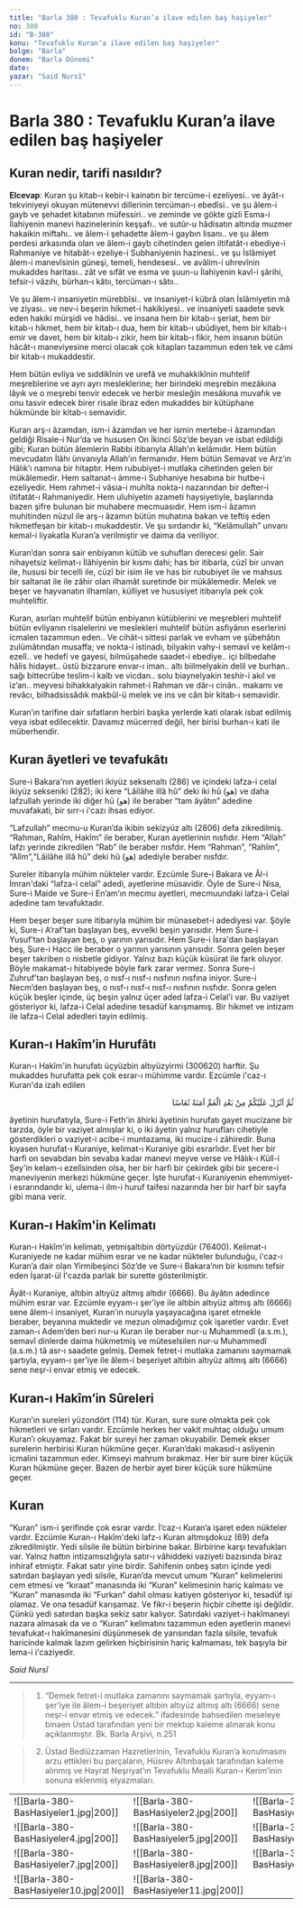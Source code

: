 ```yaml
---
title: "Barla 380 : Tevafuklu Kuran’a ilave edilen baş haşiyeler"
no: 380
id: "B-380"
konu: "Tevafuklu Kuran’a ilave edilen baş haşiyeler"
bolge: "Barla"
donem: "Barla Dönemi"
date: 
yazar: "Said Nursî"
---
```


# Barla 380 : Tevafuklu Kuran’a ilave edilen baş haşiyeler

## Kuran nedir, tarifi nasıldır?

**Elcevap**: Kuran şu kitab-ı kebir-i kainatın bir tercüme-i ezeliyesi.. ve âyât-ı tekviniyeyi okuyan mütenevvi dillerinin tercüman-ı ebedîsi.. ve şu âlem-i gayb ve şehadet kitabının müfessiri.. ve zeminde ve gökte gizli Esma-i İlahiyenin manevi hazinelerinin keşşafı.. ve sutûr-u hâdisatın altında muzmer hakaikin miftahı.. ve âlem-i şehadette âlem-i gaybın lisanı.. ve şu âlem perdesi arkasında olan ve âlem-i gayb cihetinden gelen iltifatât-ı ebediye-i Rahmaniye ve hitabât-ı ezeliye-i Subhaniyenin hazinesi.. ve şu İslâmiyet âlem-i manevîsinin güneşi, temeli, hendesesi.. ve avâlim-i uhrevînin mukaddes haritası.. zât ve sıfât ve esma ve şuun-u İlahiyenin kavl-i şârihi, tefsir-i vâzıhı, bürhan-ı kâtıı, tercüman-ı sâtıı..

Ve şu âlem-i insaniyetin mürebbîsi.. ve insaniyet-i kübrâ olan İslâmiyetin mâ ve ziyası.. ve nev-i beşerin hikmet-i hakikiyesi.. ve insaniyeti saadete sevk eden hakiki mürşidi ve hâdisi.. ve insana hem bir kitab-ı şeriat, hem bir kitab-ı hikmet, hem bir kitab-ı dua, hem bir kitab-ı ubûdiyet, hem bir kitab-ı emir ve davet, hem bir kitab-ı zikir, hem bir kitab-ı fikir, hem insanın bütün hâcât-ı maneviyesine merci olacak çok kitapları tazammun eden tek ve câmi bir kitab-ı mukaddestir.

Hem bütün evliya ve sıddikînin ve urefâ ve muhakkikînin muhtelif meşreblerine ve ayrı ayrı mesleklerine; her birindeki meşrebin mezâkına lâyık ve o meşrebi tenvir edecek ve herbir mesleğin mesâkına muvafık ve onu tasvir edecek birer risale ibraz eden mukaddes bir kütüphane hükmünde bir kitab-ı semavidir.

Kuran arş-ı âzamdan, ism-i âzamdan ve her ismin mertebe-i âzamından geldiği Risale-i Nur’da ve hususen On İkinci Söz’de beyan ve isbat edildiği gibi; Kuran bütün âlemlerin Rabbi itibarıyla Allah’ın kelâmıdır. Hem bütün mevcudatın İlâhı ünvanıyla Allah’ın fermanıdır. Hem bütün Semavat ve Arz’ın Hâlık’ı namına bir hitaptır. Hem rububiyet-i mutlaka cihetinden gelen bir mükâlemedir. Hem saltanat-ı âmme-i Subhaniye hesabına bir hutbe-i ezeliyedir. Hem rahmet-i vâsia-i muhîta nokta-i nazarından bir defter-i iltifatât-ı Rahmaniyedir. Hem uluhiyetin azameti haysiyetiyle, başlarında bazen şifre bulunan bir muhabere mecmuasıdır. Hem ism-i âzamın muhitinden nüzul ile arş-ı âzamın bütün muhatına bakan ve teftiş eden hikmetfeşan bir kitab-ı mukaddestir. Ve şu sırdandır ki, “Kelâmullah” unvanı kemal-i liyakatla Kuran’a verilmiştir ve daima da veriliyor.

Kuran’dan sonra sair enbiyanın kütüb ve suhufları derecesi gelir. Sair nihayetsiz kelimat-ı İlâhiyenin bir kısmı dahi; has bir itibarla, cüzî bir unvan ile, hususi bir tecelli ile, cüzî bir isim ile ve has bir rububiyet ile ve mahsus bir saltanat ile ile zâhir olan ilhamât suretinde bir mükâlemedir. Melek ve beşer ve hayvanatın ilhamları, külliyet ve hususiyet itibarıyla pek çok muhteliftir.

Kuran, asırları muhtelif bütün enbiyanın kütüblerini ve meşrebleri muhtelif bütün evliyanın risalelerini ve meslekleri muhtelif bütün asfiyânın eserlerini icmalen tazammun eden.. Ve cihât-ı sittesi parlak ve evham ve şübehâtın zulümâtından musaffa; ve nokta-i istinadı, bilyakin vahy-i semavî ve kelâm-ı ezelî.. ve hedefi ve gayesi, bilmüşahede saadet-i ebediye.. içi bilbedahe hâlis hidayet.. üstü bizzarure envar-ı iman.. altı biilmelyakin delil ve burhan.. sağı bittecrübe teslim-i kalb ve vicdan.. solu biaynelyakin teshir-i akıl ve iz’an.. meyvesi bihakkalyakin rahmet-i Rahman ve dâr-ı cinân.. makamı ve revâcı, bilhadsissâdık makbûl-ü melek ve ins ve cân bir kitab-ı semavidir.

Kuran’ın tarifine dair sıfatların herbiri başka yerlerde kati olarak isbat edilmiş veya isbat edilecektir. Davamız mücerred değil, her birisi burhan-ı kati ile müberhendir.

## Kuran âyetleri ve tevafukâtı

Sure-i Bakara'nın ayetleri ikiyüz seksenaltı (286) ve içindeki lafza-i celal ikiyüz sekseniki (282); iki kere “Lâilâhe illâ hû” deki iki hû (<span class="arabic" dir="rtl" title="">هو</span>) ve daha lafzullah yerinde iki diğer hû (<span class="arabic" dir="rtl" title="">هو</span>) ile beraber “tam âyâtın” adedine muvafakati, bir sırr-ı i'cazı ihsas ediyor.

“Lafzullah” mecmu-u Kuran’da ikibin sekizyüz altı (2806) defa zikredilmiş. “Rahman, Rahîm, Hakîm” ile beraber, Kuran ayetlerinin nısfıdır. Hem “Allah” lafzı yerinde zikredilen “Rab” ile beraber nısfdır. Hem “Rahman”, “Rahîm”, “Alîm”,“Lâilâhe illâ hû” deki hû (<span class="arabic" dir="rtl" title="">هو</span>) adediyle beraber nısfdır.

Sureler itibarıyla mühim nükteler vardır. Ezcümle Sure-i Bakara ve Âl-i İmran'daki “lafza-i celal” adedi, ayetlerine müsavidir. Öyle de Sure-i Nisa, Sure-i Maide ve Sure-i En’am’ın mecmu ayetleri, mecmuundaki lafza-i Celal adedine tam tevafuktadır.

Hem beşer beşer sure itibarıyla mühim bir münasebet-i adediyesi var. Şöyle ki, Sure-i A’raf’tan başlayan beş, evvelki beşin yarısıdır. Hem Sure-i Yusuf’tan başlayan beş, o yarının yarısıdır. Hem Sure-i İsra'dan başlayan beş, Sure-i Hacc ile beraber o yarının yarısının yarısıdır. Sonra gelen beşer beşer takriben o nisbetle gidiyor. Yalnız bazı küçük küsürat ile fark oluyor. Böyle makamat-ı hitabiyede böyle fark zarar vermez. Sonra Sure-i Zuhruf’tan başlayan beş, o nısf-ı nısf-ı nısfının nısfına iniyor. Sure-i Necm’den başlayan beş, o nısf-ı nısf-ı nısf-ı nısfının nısfıdır. Sonra gelen küçük beşler içinde, üç beşin yalnız üçer aded lafza-i Celal'i var. Bu vaziyet gösteriyor ki, lafza-i Celal adedine tesadüf karışmamış. Bir hikmet ve intizam ile lafza-i Celal adedleri tayin edilmiş.

## Kuran-ı Hakîm’in Hurufâtı

Kuran-ı Hakîm'in hurufatı üçyüzbin altıyüzyirmi (300620) harftir. Şu mukaddes hurufatta pek çok esrar-ı mühimme vardır. Ezcümle i'caz-ı Kuran'da izah edilen

<p class="arabic" dir="rtl" title="Meal: “Sonra o kederin ardından (Allah) üzerinize içinizden bir kısmını örtüp bürüyen bir güven, bir uyku indirdi.” [Âl-i İmrân Sûresi, 3:154]">ثُمَّ اَنْزَلَ عَلَيْكُمْ مِنْ بَعْدِ الْغَمِّ اَمَنَةً نُعَاسًا</p>

âyetinin hurufatıyla, Sure-i Feth'in âhirki âyetinin hurufatı gayet mucizane bir tarzda, öyle bir vaziyet almışlar ki, o iki âyetin yalnız hurufları cihetiyle gösterdikleri o vaziyet-i acibe-i muntazama, iki mucize-i zâhiredir. Buna kıyasen hurufat-ı Kuraniye, kelimat-ı Kuraniye gibi esrarlıdır. Evet her bir harfi on sevabdan bin sevaba kadar manevi meyve verse ve Hâlık-ı Küll-i Şey'in kelam-ı ezelîsinden olsa, her bir harfi bir çekirdek gibi bir şecere-i maneviyenin merkezi hükmüne geçer. İşte hurufat-ı Kuraniyenin ehemmiyet-i esrarındandır ki, ulema-i ilm-i huruf taifesi nazarında her bir harf bir sayfa gibi mana verir.

## Kuran-ı Hakîm'in Kelimatı

Kuran-ı Hakîm'in kelimatı, yetmişaltıbin dörtyüzdür (76400). Kelimat-ı Kuraniyede ne kadar mühim esrar ve ne kadar nükteler bulunduğu, i'caz-ı Kuran’a dair olan Yirmibeşinci Söz’de ve Sure-i Bakara’nın bir kısmını tefsir eden İşarat-ül İ'cazda parlak bir surette gösterilmiştir.

Âyât-ı Kuraniye, altıbin altıyüz altmış altıdır (6666). Bu âyâtın adedince mühim esrar var. Ezcümle eyyam-ı şer’iye ile altıbin altıyüz altmış altı (6666) sene âlem-i insaniyet, Kuran’ın nuruyla yaşayacağına işaret etmekle beraber, beyanına muktedir ve mezun olmadığımız çok işaretler vardır. Evet zaman-ı Adem’den beri nur-u Kuran ile beraber nur-u Muhammedî (a.s.m.), semavî dinlerde daima hükmetmiş ve müteselsilen nur-u Muhammedî (a.s.m.) tâ asr-ı saadete gelmiş. Demek fetret-i mutlaka zamanını saymamak şartıyla, eyyam-ı şer’iye ile âlem-i beşeriyet altıbin altıyüz altmış altı (6666) sene neşr-i envar etmiş ve edecek.

## Kuran-ı Hakîm’in Sûreleri

Kuran’ın sureleri yüzondört (114) tür. Kuran, sure sure olmakta pek çok hikmetleri ve sırları vardır. Ezcümle herkes her vakit muhtaç olduğu umum Kuran’ı okuyamaz. Fakat bir sureyi her zaman okuyabilir. Demek ekser surelerin herbirisi Kuran hükmüne geçer. Kuran’daki makasıd-ı asliyenin icmalini tazammun eder. Kimseyi mahrum bırakmaz. Her bir sure birer küçük Kuran hükmüne geçer. Bazen de herbir ayet birer küçük sure hükmüne geçer.

## Kuran

“Kuran” ism-i şerifinde çok esrar vardır. İ’caz-ı Kuran’a işaret eden nükteler vardır. Ezcümle Kuran-ı Hakîm'deki lafz-ı Kuran altmışdokuz (69) defa zikredilmiştir. Yedi silsile ile bütün birbirine bakar. Birbirine karşı tevafukları var. Yalnız hattın intizamsızlığıyla satır-ı vâhiddeki vaziyeti bazısında biraz inhiraf etmiştir. Fakat satır yine birdir. Sahifenin onbeş satırı içinde yedi satırdan başlayan yedi silsile, Kuran’da mevcut umum “Kuran” kelimelerini cem etmesi ve “kıraat” manasında iki “Kuran” kelimesinin hariç kalması ve “Kuran” manasında iki “Furkan” dahil olması katiyen gösteriyor ki, tesadüf işi olamaz. Ve ona tesadüf karışamaz. Ve fikr-i beşerin hiçbir cihette işi değildir. Çünkü yedi satırdan başka sekiz satır kalıyor. Satırdaki vaziyet-i hakîmaneyi nazara almasak da ve o “Kuran” kelimatını tazammun eden ayetlerin manevi tevafukat-ı hakîmanesini düşünmesek de yarısından fazla silsile, tevafuk haricinde kalmak lazım gelirken hiçbirisinin hariç kalmaması, tek başıyla bir lema-i i'caziyedir.

*Said Nursî*

***

> 1. “Demek fetret-i mutlaka zamanını saymamak şartıyla, eyyam-ı şer’iye ile âlem-i beşeriyet altıbin altıyüz altmış altı (6666) sene neşr-i envar etmiş ve edecek.” ifadesinde bahsedilen meseleye binaen Üstad tarafından yeni bir mektup kaleme alınarak konu açıklanmıştır. Bk. Barla Arşivi, n.251

> 2. Üstad Bediüzzaman Hazretlerinin, Tevafuklu Kuran’a konulmasını arzu ettikleri bu parçaların, Hüsrev Altınbaşak tarafından kaleme alınmış ve Hayrat Neşriyat’ın Tevafuklu Mealli Kuran-ı Kerim’inin sonuna eklenmiş elyazmaları.


|                                        |                                        |                                       |
| -------------------------------------- | -------------------------------------- | ------------------------------------- |
| ![[Barla-380-BasHasiyeler1.jpg\|200]]  | ![[Barla-380-BasHasiyeler2.jpg\|200]]  | ![[Barla-380-BasHasiyeler3.jpg\|200]] |
| ![[Barla-380-BasHasiyeler4.jpg\|200]]  | ![[Barla-380-BasHasiyeler5.jpg\|200]]  | ![[Barla-380-BasHasiyeler6.jpg\|200]] |
| ![[Barla-380-BasHasiyeler7.jpg\|200]]  | ![[Barla-380-BasHasiyeler8.jpg\|200]]  | ![[Barla-380-BasHasiyeler9.jpg\|200]] |
| ![[Barla-380-BasHasiyeler10.jpg\|200]] | ![[Barla-380-BasHasiyeler11.jpg\|200]] |                                       |




